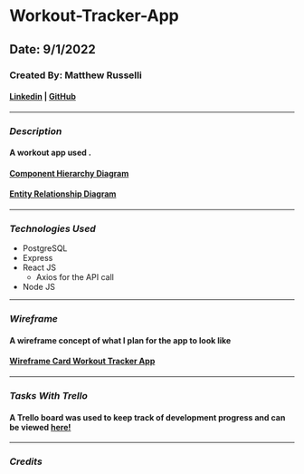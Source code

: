 # Workout-Tracker-App

## Date: 9/1/2022

### Created By: Matthew Russelli

#### [Linkedin](https://www.linkedin.com/in/matthewrusselli/) | [GitHub](https://github.com/MattRusselli)

---

### **_Description_**

#### A workout app used .

#### [Component Hierarchy Diagram]()

#### [Entity Relationship Diagram]()

---

### **_Technologies Used_**

- PostgreSQL
- Express
- React JS
  - Axios for the API call
- Node JS

---

### **_Wireframe_**

#### A wireframe concept of what I plan for the app to look like

#### [Wireframe Card Workout Tracker App]()

---

### **_Tasks With Trello_**

#### A Trello board was used to keep track of development progress and can be viewed [here!]()

---

### **_Credits_**